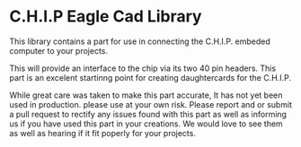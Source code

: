 # C.H.I.P Eagle Cad Library 
This library contains a part for use in connecting the C.H.I.P. embeded computer to your projects. 

This will provide an interface to the chip via its two 40 pin headers.
This part is an excelent startinng point for creating daughtercards for the C.H.I.P.

While great care was taken to make this part accurate, It has not yet been used in production. please use at your own risk. Please report and or submit a pull request to rectify any issues found with this part as well as informing us if you have used this part in your creations. We would love to see them as well as hearing if it fit poperly for your projects. 